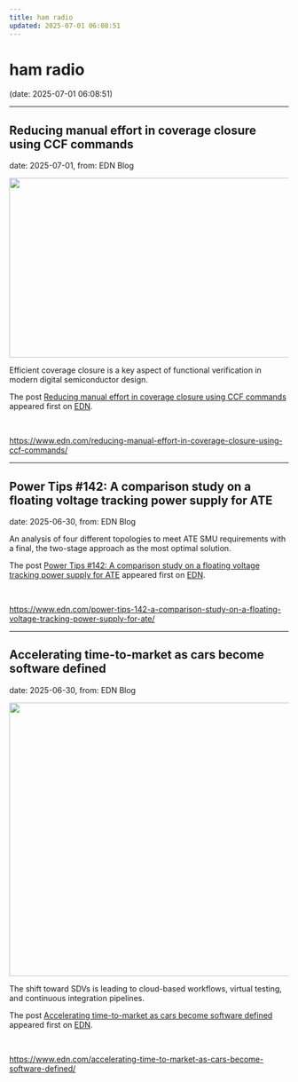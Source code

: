 ```yaml
---
title: ham radio
updated: 2025-07-01 06:08:51
---
```


# ham radio

(date: 2025-07-01 06:08:51)

---

## Reducing manual effort in coverage closure using CCF commands

date: 2025-07-01, from: EDN Blog

<img width="679" height="324" src="https://www.edn.com/wp-content/uploads/Figure-1.2-Code-coverage-scoring-without-CCF-Commands.jpg?fit=679%2C324" class="webfeedsFeaturedVisual wp-post-image" alt="" style="display: block; margin-bottom: 5px; clear:both;max-width: 100%;" link_thumbnail="" decoding="async" fetchpriority="high" srcset="https://www.edn.com/wp-content/uploads/Figure-1.2-Code-coverage-scoring-without-CCF-Commands.jpg?w=679 679w, https://www.edn.com/wp-content/uploads/Figure-1.2-Code-coverage-scoring-without-CCF-Commands.jpg?w=300 300w" sizes="(max-width: 679px) 100vw, 679px" /><p>Efficient coverage closure is a key aspect of functional verification in modern digital semiconductor design.</p>
<p>The post <a href="https://www.edn.com/reducing-manual-effort-in-coverage-closure-using-ccf-commands/">Reducing manual effort in coverage closure using CCF commands</a> appeared first on <a href="https://www.edn.com">EDN</a>.</p>
 

<br> 

<https://www.edn.com/reducing-manual-effort-in-coverage-closure-using-ccf-commands/>

---

## Power Tips #142: A comparison study on a floating voltage tracking power supply for ATE

date: 2025-06-30, from: EDN Blog

<p>An analysis of four different topologies to meet ATE SMU requirements with a final, the two-stage approach as the most optimal solution.</p>
<p>The post <a href="https://www.edn.com/power-tips-142-a-comparison-study-on-a-floating-voltage-tracking-power-supply-for-ate/">Power Tips #142: A comparison study on a floating voltage tracking power supply for ATE</a> appeared first on <a href="https://www.edn.com">EDN</a>.</p>
 

<br> 

<https://www.edn.com/power-tips-142-a-comparison-study-on-a-floating-voltage-tracking-power-supply-for-ate/>

---

## Accelerating time-to-market as cars become software defined

date: 2025-06-30, from: EDN Blog

<img width="770" height="493" src="https://www.edn.com/wp-content/uploads/Hero-image-SDV-NXP.jpg?fit=770%2C493" class="webfeedsFeaturedVisual wp-post-image" alt="" style="display: block; margin-bottom: 5px; clear:both;max-width: 100%;" link_thumbnail="" decoding="async" loading="lazy" srcset="https://www.edn.com/wp-content/uploads/Hero-image-SDV-NXP.jpg?w=770 770w, https://www.edn.com/wp-content/uploads/Hero-image-SDV-NXP.jpg?w=300 300w, https://www.edn.com/wp-content/uploads/Hero-image-SDV-NXP.jpg?w=768 768w" sizes="auto, (max-width: 770px) 100vw, 770px" /><p>The shift toward SDVs is leading to cloud-based workflows, virtual testing, and continuous integration pipelines.</p>
<p>The post <a href="https://www.edn.com/accelerating-time-to-market-as-cars-become-software-defined/">Accelerating time-to-market as cars become software defined</a> appeared first on <a href="https://www.edn.com">EDN</a>.</p>
 

<br> 

<https://www.edn.com/accelerating-time-to-market-as-cars-become-software-defined/>

